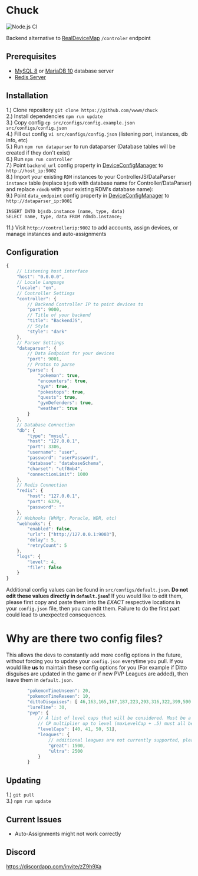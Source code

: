 # Chuck
 
![Node.js CI](https://github.com/versx/ControllerJS/workflows/Node.js%20CI/badge.svg)

Backend alternative to [RealDeviceMap](https://github.com/RealDeviceMap/RealDeviceMap) `/controler` endpoint  

## Prerequisites  
- [MySQL 8](https://dev.mysql.com/downloads/mysql/) or [MariaDB 10](https://mariadb.org/download/) database server  
- [Redis Server](https://redis.io/download) 

## Installation  
1.) Clone repository `git clone https://github.com/vwwm/chuck`  
2.) Install dependencies `npm run update`  
3.) Copy config `cp src/configs/config.example.json src/configs/config.json`  
4.) Fill out config `vi src/configs/config.json` (listening port, instances, db info, etc)  
5.) Run `npm run dataparser` to run dataparser (Database tables will be created if they don't exist)  
6.) Run `npm run controller`  
7.) Point `backend_url` config property in [DeviceConfigManager](https://github.com/versx/DeviceConfigManager) to `http://host_ip:9002`  
8.) Import your existing `RDM` instances to your ControllerJS/DataParser `instance` table (replace `bjsdb` with database name for Controller/DataParser) and replace `rdmdb` with your existing RDM's database name):  
9.) Point `data_endpoint` config property in [DeviceConfigManager](https://github.com/versx/DeviceConfigManager) to `http://dataparser_ip:9001`
```
INSERT INTO bjsdb.instance (name, type, data)
SELECT name, type, data FROM rdmdb.instance;
```
11.) Visit `http://controllerip:9002` to add accounts, assign devices, or manage instances and auto-assignments  

## Configuration
```js
{
    // Listening host interface
    "host": "0.0.0.0",
    // Locale Language
    "locale": "en",
    // Controller Settings
    "controller": {
        // Backend Controller IP to point devices to
        "port": 9000,
        // Title of your backend
        "title": "BackendJS",
        // Style
        "style": "dark"
    },
    // Parser Settings
    "dataparser": {
        // Data Endpoint for your devices
        "port": 9001,
        // Protos to parse
        "parse": {
            "pokemon": true,
            "encounters": true,
            "gym": true,
            "pokestops": true,
            "quests": true,
            "gymDefenders": true,
            "weather": true
        }
    },
    // Database Connection
    "db": {
        "type": "mysql",
        "host": "127.0.0.1",
        "port": 3306,
        "username": "user",
        "password": "userPassword",
        "database": "databaseSchema",
        "charset": "utf8mb4",
        "connectionLimit": 1000
    },
    // Redis Connection
    "redis": {
        "host": "127.0.0.1",
        "port": 6379,
        "password": ""
    },
    // Webhooks (WhMgr, Poracle, WDR, etc)
    "webhooks": {
        "enabled": false,
        "urls": ["http://127.0.0.1:9003"],
        "delay": 5,
        "retryCount": 5
    },
    "logs": {
        "level": 4,
        "file": false
    }
}
```

Additional config values can be found in `src/configs/default.json`. **Do not edit these values directly in `default.json`!** If you would like to edit them, please first copy and paste them into the *EXACT* respective locations in your `config.json` file, then you can edit them. Failure to do the first part could lead to unexpected consequences. 

# Why are there two config files? 
This allows the devs to constantly add more config options in the future, without forcing you to update your `config.json` everytime you pull. If you would like __us__ to maintain these config options for you (For example if Ditto disguises are updated in the game or if new PVP Leagues are added), then leave them in `default.json`. 

```js
        "pokemonTimeUnseen": 20,
        "pokemonTimeReseen": 10,
        "dittoDisguises": [ 46,163,165,167,187,223,293,316,322,399,590 ],
        "lureTime": 30,
        "pvp": {
            // A list of level caps that will be considered. Must be a strictly increasing sequence.
            // CP multiplier up to level (maxLevelCap + .5) must all be defined.
            "levelCaps": [40, 41, 50, 51],
            "leagues": {
                // additional leagues are not currently supported, please do not touch these until this message is removed!
                "great": 1500,
                "ultra": 2500
            }
        }
```
## Updating  
1.) `git pull`  
3.) `npm run update`  

## Current Issues  
- Auto-Assignments might not work correctly

## Discord  
https://discordapp.com/invite/zZ9h9Xa  
